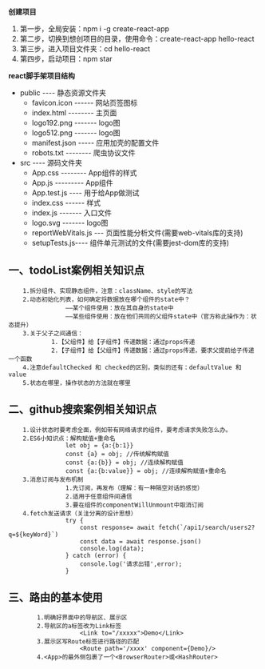 **创建项目**
1. 第一步，全局安装：npm i -g create-react-app
2. 第二步，切换到想创项目的目录，使用命令：create-react-app hello-react
3. 第三步，进入项目文件夹：cd hello-react
4. 第四步，启动项目：npm star

**react脚手架项目结构**
- public ---- 静态资源文件夹
  - favicon.icon ------ 网站页签图标
  - index.html -------- 主页面
  - logo192.png ------- logo图
  - logo512.png ------- logo图
  - manifest.json ----- 应用加壳的配置文件
  - robots.txt -------- 爬虫协议文件
- src ---- 源码文件夹
  - App.css -------- App组件的样式
  - App.js --------- App组件
  - App.test.js ---- 用于给App做测试
  - index.css ------ 样式
  - index.js ------- 入口文件
  - logo.svg ------- logo图
  - reportWebVitals.js --- 页面性能分析文件(需要web-vitals库的支持)
  - setupTests.js---- 组件单元测试的文件(需要jest-dom库的支持)

## 一、todoList案例相关知识点
		1.拆分组件、实现静态组件，注意：className、style的写法
		2.动态初始化列表，如何确定将数据放在哪个组件的state中？
					——某个组件使用：放在其自身的state中
					——某些组件使用：放在他们共同的父组件state中（官方称此操作为：状态提升）
		3.关于父子之间通信：
				1.【父组件】给【子组件】传递数据：通过props传递
				2.【子组件】给【父组件】传递数据：通过props传递，要求父提前给子传递一个函数
		4.注意defaultChecked 和 checked的区别，类似的还有：defaultValue 和 value
		5.状态在哪里，操作状态的方法就在哪里

## 二、github搜索案例相关知识点
		1.设计状态时要考虑全面，例如带有网络请求的组件，要考虑请求失败怎么办。
		2.ES6小知识点：解构赋值+重命名
					let obj = {a:{b:1}}
					const {a} = obj; //传统解构赋值
					const {a:{b}} = obj; //连续解构赋值
					const {a:{b:value}} = obj; //连续解构赋值+重命名
		3.消息订阅与发布机制
					1.先订阅，再发布（理解：有一种隔空对话的感觉）
					2.适用于任意组件间通信
					3.要在组件的componentWillUnmount中取消订阅
		4.fetch发送请求（关注分离的设计思想）
					try {
						const response= await fetch(`/api1/search/users2?q=${keyWord}`)
						const data = await response.json()
						console.log(data);
					} catch (error) {
						console.log('请求出错',error);
					}

## 三、路由的基本使用
			1.明确好界面中的导航区、展示区
			2.导航区的a标签改为Link标签
						<Link to="/xxxxx">Demo</Link>
			3.展示区写Route标签进行路径的匹配
						<Route path='/xxxx' component={Demo}/>
			4.<App>的最外侧包裹了一个<BrowserRouter>或<HashRouter>
